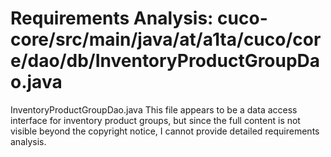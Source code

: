 # Requirements Analysis: cuco-core/src/main/java/at/a1ta/cuco/core/dao/db/InventoryProductGroupDao.java

InventoryProductGroupDao.java
This file appears to be a data access interface for inventory product groups, but since the full content is not visible beyond the copyright notice, I cannot provide detailed requirements analysis.